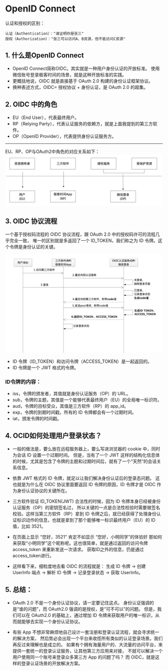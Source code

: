 # OpenID Connect
认证和授权的区别：
```
认证（Authentication）："请证明你是张三"
授权（Authorization）："张三可以访问A、B资源，但不能访问C资源"
```

## 1. 什么是OpenID Connect
- OpenID Connect简称OIDC。其实就是一种用户身份认证的开放标准。
使用微信账号登录极客时间的场景，就是这种开放标准的实践。
- 更概括地说，OIDC 就是直接基于 OAuth 2.0 构建的身份认证框架协议。
- 换种表述方式，OIDC= 授权协议 + 身份认证，是 OAuth 2.0 的超集。

## 2. OIDC 中的角色
- EU（End User），代表最终用户。
- RP（Relying Party），代表认证服务的依赖方，就是上面我提到的第三方软件。
- OP（OpenID Provider），代表提供身份认证服务方。

---

EU、RP、OP与OAuth2中角色的对应关系如下：
<img src="OAuth2和OIDC角色对应关系.webp" />

## 3. OIDC 协议流程

一个基于授权码流程的 OIDC 协议流程，跟 OAuth 2.0 中的授权码许可的流程几乎完全一致，
唯一的区别就是多返回了一个 ID_TOKEN，我们称之为 ID 令牌。这个令牌是身份认证的关键。

<img src="基于授权码流程的OIDC通信流程.webp" />

- ID 令牌（ID_TOKEN）和访问令牌（ACCESS_TOKEN）是一起返回的。
- ID 令牌是一个 JWT 格式的令牌。

### ID令牌的内容：
- iss，令牌的颁发者，其值就是身份认证服务（OP）的 URL。
- sub，令牌的主题，其值是一个能够代表最终用户（EU）的全局唯一标识符。
- aud，令牌的目标受众，其值是三方软件（RP）的 app_id。
- exp，令牌的到期时间戳，所有的 ID 令牌都会有一个过期时间。
- iat，颁发令牌的时间戳。

## 4. OCID如何处理用户登录状态？
- 一般的做法是，要么放在远程服务器上，要么写进浏览器的 cookie 中，同时为会话 ID 设置一个过期时间。
但是，当有了一个 JWT 这样的结构化信息体的时候，尤其是包含了令牌的主题和过期时间后，就有了一个“天然”的会话关系信息。

- 依靠 JWT 格式的 ID 令牌，就足以让我们解决身份认证后的登录态问题。
这也就是为什么在 OIDC 协议里面要返回 ID 令牌的原因，ID 令牌才是 OIDC 作为身份认证协议的关键所在。

- 三方软件验证 ID_TOKEN(JWT) 合法性的时候，因为 ID 令牌本身已经被身份认证服务（OP）的密钥签名过，
所以关键的一点是合法性校验时需要做签名校验。这样当第三方软件（RP）拿到 ID 令牌之后，就已经获得了处理身份认证标识动作的信息，也就是拿到了那个能够唯一标识最终用户（EU）的 ID 值，比如 3521。

- 在页面上显示 “您好，3521” 肯定不如显示 “您好，小明同学”的体验好
那如何来获取“小明同学”这个昵称呢。这也很简单，就是通过返回的访问令牌 access_token 来重新发送一次请求。
获取ID之外的信息，仍是通过access_token进行。

- 这样看下来，细粒度地去看 OIDC 的流程就是：
生成 ID 令牌 -> 创建 UserInfo 端点 -> 解析 ID 令牌 -> 记录登录状态 -> 获取 UserInfo。


## 5. 总结：
- OAuth 2.0 不是一个身份认证协议，请一定要记住这点。
身份认证强调的是“谁的问题”，而 OAuth2.0 强调的是授权，是“可不可以”的问题。
但是，我们可以在 OAuth2.0 的基础上，通过增加 ID 令牌来获取用户的唯一标识，从而就能够去实现一个身份认证协议。

- 有些 App 不想非常麻烦地自己设计一套注册和登录认证流程，就会寻求统一的解决方案，
然后势必会出现一个平台来收揽所有类似的认证登录场景。我们再反过来理解也是成立的。
如果有个拥有海量用户的、大流量的访问平台，来提供一套统一的登录认证服务，让其他第三方应用来对接，
不就可以解决一个用户使用同一个账号来登录众多第三方 App 的问题了吗？
而 OIDC，就是这样的登录认证场景的开放解决方案。